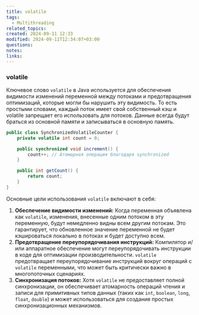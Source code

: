 ```yaml
---
title: volatile
tags:
  - Multithreading
related_topics: 
created: 2024-09-11 12:33
modified: 2024-09-11T12:34:07+03:00
questions: 
notes: 
links: 
---
```

### volatile

Ключевое слово `volatile` в Java используется для обеспечения видимости изменений переменной между потоками и предотвращения оптимизаций, которые могли бы нарушить эту видимость. То есть простыми словами, каждый поток имеет свой собственный кэш и volatile запрещает его использовать для потоков. Данные всегда будут браться из основной памяти и записываться в основную память.

```Java
public class SynchronizedVolatileCounter {
    private volatile int count = 0;

    public synchronized void increment() {
        count++; // Атомарная операция благодаря synchronized
    }

    public int getCount() {
        return count;
    }
}
```

Основные цели использования `volatile` включают в себя:

1. **Обеспечение видимости изменений:** Когда переменная объявлена как `volatile`, изменения, внесенные одним потоком в эту переменную, будут немедленно видны всем другим потокам. Это гарантирует, что обновленное значение переменной не будет кэшироваться локально в потоках и будет доступно всем.
2. **Предотвращение переупорядочивания инструкций:** Компилятор и/или аппаратное обеспечение могут переупорядочивать инструкции в коде для оптимизации производительности. `volatile` предотвращает переупорядочивание инструкций вокруг операций с `volatile` переменными, что может быть критически важно в многопоточных сценариях.
3. **Синхронизация потоков:** Хотя `volatile` не предоставляет полной синхронизации, он обеспечивает атомарность операций чтения и записи для примитивных типов данных (таких как `int`, `boolean`, `long`, `float`, `double`) и может использоваться для создания простых синхронизационных механизмов.
